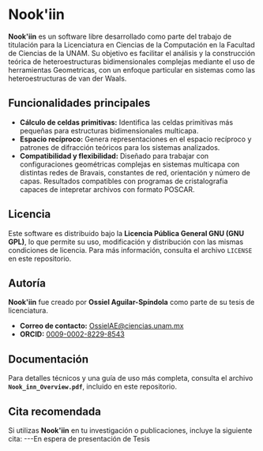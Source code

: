 # **Nook'iin**

**Nook'iin** es un software libre desarrollado como parte del trabajo de titulación para la Licenciatura en Ciencias de la Computación en la Facultad de Ciencias de la UNAM. Su objetivo es facilitar el análisis y la construcción teórica de heteroestructuras bidimensionales complejas mediante el uso de herramientas Geometricas, con un enfoque particular en sistemas como las heteroestructuras de van der Waals.

## **Funcionalidades principales**
- **Cálculo de celdas primitivas:** Identifica las celdas primitivas más pequeñas para estructuras bidimensionales multicapa.
- **Espacio recíproco:** Genera representaciones en el espacio recíproco y patrones de difracción teóricos para los sistemas analizados.
- **Compatibilidad y flexibilidad:** Diseñado para trabajar con configuraciones geométricas complejas en sistemas multicapa con distintas redes de Bravais, constantes de red, orientación y número de capas. Resultados compatibles con programas de cristalografia capaces de intepretar archivos con formato POSCAR. 

## **Licencia**
Este software es distribuido bajo la **Licencia Pública General GNU (GNU GPL)**, lo que permite su uso, modificación y distribución con las mismas condiciones de licencia. Para más información, consulta el archivo `LICENSE` en este repositorio.

## **Autoría**
**Nook'iin** fue creado por **Ossiel Aguilar-Spíndola** como parte de su tesis de licenciatura.  
- **Correo de contacto:** OssielAE@ciencias.unam.mx  
- **ORCID:** [0009-0002-8229-8543](https://orcid.org/0009-0002-8229-8543)  

## **Documentación**
Para detalles técnicos y una guía de uso más completa, consulta el archivo **`Nook_inn_Overview.pdf`**, incluido en este repositorio.

## **Cita recomendada**
Si utilizas **Nook'iin** en tu investigación o publicaciones, incluye la siguiente cita:
---En espera de presentación de Tesis
